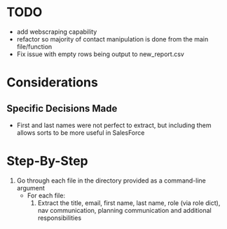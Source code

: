 # TODO
- add webscraping capability
- refactor so majority of contact manipulation is done from the main file/function
- Fix issue with empty rows being output to new_report.csv

# Considerations
## Specific Decisions Made
- First and last names were not perfect to extract, but including them allows sorts to be more useful in SalesForce


# Step-By-Step
1. Go through each file in the directory provided as a command-line argument
    - For each file:
        1. Extract the title, email, first name, last name, role (via role dict), nav communication, planning communication and additional responsibilities
